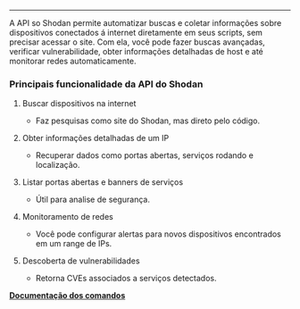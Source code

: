 
---

A API so Shodan permite automatizar buscas e coletar informações sobre dispositivos conectados á internet diretamente em seus scripts, sem precisar acessar o site. Com ela, você pode fazer buscas avançadas, verificar vulnerabilidade, obter informações detalhadas de host e até monitorar redes automaticamente.

### Principais funcionalidade da API do Shodan

1. Buscar dispositivos na internet
	-  Faz pesquisas como site do Shodan, mas direto pelo código. 

2. Obter informações detalhadas de um IP
	- Recuperar dados como portas abertas, serviços rodando e localização.

3. Listar portas abertas e banners de serviços
	- Útil para analise de segurança.

4. Monitoramento de redes
	- Você pode configurar alertas para novos dispositivos encontrados em um range de IPs.

5. Descoberta de vulnerabilidades
	- Retorna CVEs associados a serviços detectados. 

**[Documentação dos comandos](https://cli.shodan.io/)**

